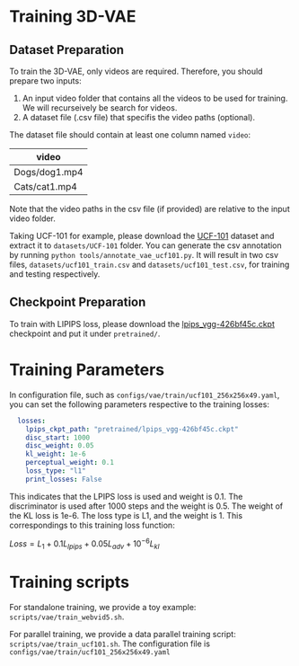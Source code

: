 # Training 3D-VAE

## Dataset Preparation

To train the 3D-VAE, only videos are required. Therefore, you should prepare two inputs:
1.  An input video folder that contains all the videos to be used for training. We will recurseively be search for videos.
2.  A dataset file (.csv file) that specifis the video paths (optional).

The dataset file should contain at least one column named `video`:

|video|
| ---|
|Dogs/dog1.mp4|
|Cats/cat1.mp4|

Note that the video paths in the csv file (if provided) are relative to the input video folder.


Taking UCF-101 for example, please download the [UCF-101](https://www.crcv.ucf.edu/data/UCF101.php) dataset and extract it to `datasets/UCF-101` folder. You can generate the csv annotation by running  `python tools/annotate_vae_ucf101.py`. It will result in two csv files, `datasets/ucf101_train.csv` and `datasets/ucf101_test.csv`, for training and testing respectively.


## Checkpoint Preparation

To train with LIPIPS loss, please download the [lpips_vgg-426bf45c.ckpt](https://download-mindspore.osinfra.cn/toolkits/mindone/autoencoders/lpips_vgg-426bf45c.ckpt) checkpoint and put it under `pretrained/`.

# Training Parameters

In configuration file, such as `configs/vae/train/ucf101_256x256x49.yaml`, you can set the following parameters respective to the training losses:
```yaml
  losses:
    lpips_ckpt_path: "pretrained/lpips_vgg-426bf45c.ckpt"
    disc_start: 1000
    disc_weight: 0.05
    kl_weight: 1e-6
    perceptual_weight: 0.1
    loss_type: "l1"
    print_losses: False
```

This indicates that the LPIPS loss is used and weight is 0.1. The discriminator is used after 1000 steps and the weight is 0.5. The weight of the KL loss is 1e-6. The loss type is L1, and the weight is 1. This correspondings to this training loss function:

$Loss = L_1  + 0.1 L_{lpips} + 0.05 L_{adv} + 10^{-6} L_{kl}$

# Training scripts

For standalone training, we provide a toy example: `scripts/vae/train_webvid5.sh`.

For parallel training, we provide a data parallel training script: `scripts/vae/train_ucf101.sh`. The configuration file is `configs/vae/train/ucf101_256x256x49.yaml`
